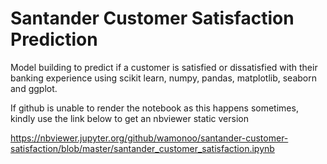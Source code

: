 # Santander Customer Satisfaction Prediction
Model building to predict if a customer is satisfied or dissatisfied with their banking experience using scikit learn, numpy, pandas, matplotlib, seaborn and ggplot.

If github is unable to render the notebook as this happens sometimes, kindly use the link below to get an nbviewer static version

https://nbviewer.jupyter.org/github/wamonoo/santander-customer-satisfaction/blob/master/santander_customer_satisfaction.ipynb
